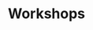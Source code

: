 ---
title: Workshops
dates: 6th/7th October
times: multiple time slots
venue: BIA Auditorium/Open Auditorium
description: >-
  <h2>Day 1 Events</h2>
  <ul style="list-style-type: none">
  <li style="margin-top: 15px"><b>"Cultivating a positive leadership mindset in our youth", by Anitha Kurup</b><br>
  <b>Date:</b> 6th October, 2023<br>
  <b>Time:</b> 2:00pm-3:00pm <br>
  <b>Venue:</b> BIA Auditorium</li>

  <li style="margin-top: 15px"><b>Panel Discussion with Guest Speakers and Students</b><br>
  <b>Date:</b> 6th October, 2023<br>
  <b>Time:</b> 3:15 pm-4:00 pm <br>
  <b>Venue:</b> BIA Auditorium</li>

  <li style="margin-top: 15px"><b>"Finding calm within – navigating waves of emotions", by Dr. Ali Khwaja</b><br>
  <b>Date:</b> 6th October, 2023 <br>
  <b>Time:</b> 4:15pm-5:15pm<br>
  <b>Venue:</b> BIA Auditorium</li>
  </ul>


  <h2>Day 2 Events</h2>

  <ul style="list-style-type: none">

  <li style="margin-top: 15px"><b> Life Skills Workshop and Introduction to the Peer Educators Program by  Ms. Geeta Mehrotra, Asst. Director, Expressions India - National School Mental Health Program</b><br>
  <b>Date:</b> 7th October, 2023 <br>
  <b>Time:</b>  8:45am-10:00 am<br>
  <b>Venue:</b> Open Auditorium</li>
  
  <li style="margin-top: 15px"><b>Workshop by Dr. Ashwini from Muktha Foundation on "Supporting children in distress: Skills for parents, teachers and therapists"</b><br>
  <b>Date:</b> 7th October, 2023 <br>
  <b>Time:</b> 10:00am-11:00 am<br>
  <b>Venue:</b> Open Auditorium</li>

  <li style="margin-top: 15px"><b>"Navigating Stormy Waters: Conflict Resolution Essentials", by Mr. Mayank</b><br>
  <b>Date:</b> 7th October, 2023 <br>
  <b>Time:</b> 2:30pm-3:15pm<br>
  <b>Venue:</b> BIA Auditorium</li>
  </ul>
rules: none
deschtmlenabled: true
---